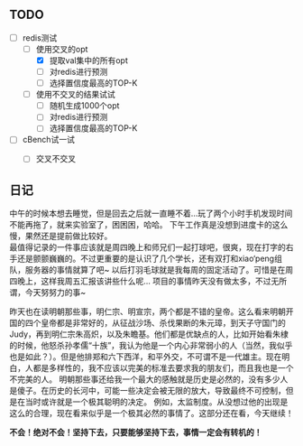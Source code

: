 ## TODO
- [ ] redis测试
	- [ ] 使用交叉的opt
		- [x] 提取val集中的所有opt
		- [ ] 对redis进行预测
		- [ ] 选择置信度最高的TOP-K
	- [ ] 使用不交叉的结果试试
		- [ ] 随机生成1000个opt
		- [ ] 对redis进行预测
		- [ ] 选择置信度最高的TOP-K
- [ ] cBench试一试
	- [ ] 交叉不交叉







## 日记
中午的时候本想去睡觉，但是回去之后就一直睡不着...玩了两个小时手机发现时间不能再拖了，就来实验室了，困困困，哈哈。 下午工作真是没想到进度卡的这么慢，果然还是提前做比较好。  
最值得记录的一件事应该就是周四晚上和师兄们一起打球吧，很爽，现在打字的右手还是颤颤巍巍的。不过更重要的是认识了几个学长，还有双打和xiao‘peng组队，服务器的事情就算了吧~ 以后打羽毛球就是我每周的固定活动了。可惜是在周四晚上，这样我周五汇报该讲些什么呢...
项目的事情昨天没有做太多，不过无所谓，今天努努力的事~

昨天也在读明朝那些事，明仁宗、明宣宗，两个都是不错的皇帝。这么看来明朝开国的四个皇帝都是非常好的，从征战沙场、杀伐果断的朱元璋，到天子守国门的Judy，再到明仁宗朱高炽，以及朱瞻基。他们都是优缺点的人，比如开始看朱棣的时候，他怒杀孙孝儒“十族”，我认为他是一个内心非常弱小的人（当然，我似乎也是如此？）。但是他排郑和六下西洋，和平外交，不可谓不是一代雄主。现在明白，人都是多样性的，我不应该以完美的标准去要求我的朋友们，而且我也是一个不完美的人。
明朝那些事还给我一个最大的感触就是历史是必然的，没有多少人是傻子。在历史的长河中，可能一些决定会被无限的放大，导致最终不可控制，但是在当时或许就是一个极其聪明的决定。  例如，太监制度。从没想过他的出现是这么的合理，现在看来似乎是一个极其必然的事情了。这部分还在看，今天继续！

**不会！绝对不会！坚持下去，只要能够坚持下去，事情一定会有转机的！**